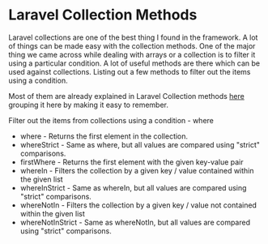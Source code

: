 # Laravel Collection Methods

Laravel collections are one of the best thing I found in the framework. A lot of things can be made easy with the collection methods. One of the major thing we came across while dealing with arrays or a collection is to filter it using a particular condition. A lot of useful methods are there which can be used against collections. Listing out a few methods to filter out the items using a condition.

Most of them are already explained in Laravel Collection methods [here](https://laravel.com/docs/5.6/collections) grouping it here by making it easy to remember.

Filter out the items from collections using a condition - where


* where - Returns the first element in the collection.
* whereStrict - Same as where, but all values are compared using "strict" comparisons.
* firstWhere - Returns the first element with the given key-value pair
* whereIn - Filters the collection by a given key / value contained within the given list
* whereInStrict - Same as whereIn, but all values are compared using "strict" comparisons.
* whereNotIn - Filters the collection by a given key / value not contained within the given list
* whereNotInStrict - Same as whereNotIn, but all values are compared using "strict" comparisons.
